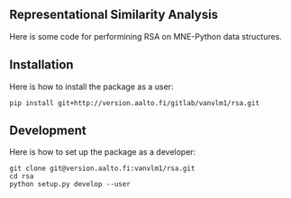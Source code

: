 Representational Similarity Analysis
------------------------------------

Here is some code for performining RSA on MNE-Python data structures. 

## Installation

Here is how to install the package as a user:

`pip install git+http://version.aalto.fi/gitlab/vanvlm1/rsa.git`

## Development

Here is how to set up the package as a developer:

```
git clone git@version.aalto.fi:vanvlm1/rsa.git
cd rsa
python setup.py develop --user
```
